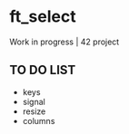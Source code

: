# ft_select
Work in progress | 42 project


## TO DO LIST

   * keys
   * signal
   * resize
   * columns